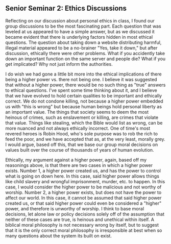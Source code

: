 ## Senior Seminar 2: Ethics Discussions

Reflecting on our discussion about personal ethics in class, I found our group discussions to be the most fascinating part. Each question that was leveled at us appeared
to have a simple answer, but as we discussed it became evident that there is underlying factors hidden in most ethical questions. The question about taking down a website
distributing harmful, illegal material appeared to be a no-brainer "Yes, take it down," but after discussion, ethically there were other problems. What if you accidently take
down an important function on the same server and people die? What if you get implicated? Why not just inform the authorities.  
  
I do wish we had gone a little bit more into the ethical implications of there being a higher power vs. there not being one. I believe it was suggested that without a higher power,
there would be no such thing as "true" answers to ethical questions. I've spent some time thinking about it, and I believe that we have evolved to hold certain qualities
to be important and ethically correct. We do not condone killing, not because a higher power embedded us with "this is wrong" but because human beings hold personal liberty
as an important value. The things that society seems to deem the most heinous of crimes, such as enslavement or killing, are crimes that violate that value. Things like stealing,
which the Bible would list as wrong, can be more nuanced and not always ethically incorrect. One of time's most revered heroes is Robin Hood, who's sole purpose was to rob the rich
to feed the poor, and we have accepted that as, at the very least, morally grey. I would argue, based off this, that we base our group moral decisions on values built over the course
of thousands of years of human evolution.  
  
Ethically, my argument against a higher power, again, based off my reasonings above, is that there are two cases in which a higher power exists. Number 1, a higher power created us,
and has the power to control what is going on down here. In this case, said higher power allows things like child slavery and wrongful imprisonment, murder, etc. to happen. In this case,
I would consider the higher power to be malicious and not worthy of worship. Number 2, a higher power exists, but does not have the power to affect our world. In this case, it cannot be assumed
that said higher power created us, or that said higher power could even be considered a "higher" power, and therefore is unworthy of worship. I think to base moral decisions, let alone law
or policy decisions solely off of the assumption that neither of these cases are true, is heinous and unethical within itself. A biblical moral philosophy is not necessary wrong by itself,
but to suggest that it is the only correct moral philosophy is irresponsible at best when so many questions about the system its built on exist.
